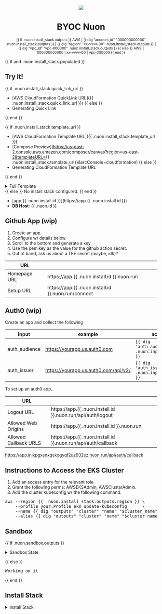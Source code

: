 <center>
  <img src="https://mintlify.s3-us-west-1.amazonaws.com/nuoninc/logo/dark.svg"/>
  <h1>BYOC Nuon</h1>
  <small>
{{ if .nuon.install_stack.outputs }}
AWS | {{ dig "account_id" "000000000000" .nuon.install_stack.outputs }} | {{ dig "region" "xx-vvvv-00" .nuon.install_stack.outputs }} | {{ dig "vpc_id" "vpc-000000" .nuon.install_stack.outputs }}
{{ else }}
AWS | 000000000000 | xx-vvvv-00 | vpc-000000
{{ end }}
  </small>
</center>

{{ if and .nuon.install_stack.populated }}

## Try it!

{{ if .nuon.install_stack.quick_link_url }}

- [AWS CloudFormation QuickLink URL]({{ .nuon.install_stack.quick_link_url }}) {{ else }}
- Generating Quick Link

{{ end }}

{{ if .nuon.install_stack.template_url }}

- [AWS CloudFormation Template URL]({{ .nuon.install_stack.template_url }})
- [Compose Preview](https://us-east-2.console.aws.amazon.com/composer/canvas?region=us-east-2&templateURL={{ .nuon.install_stack.template_url}}&srcConsole=cloudformation)
  {{ else }}
- Generating CloudFormation Template URL

{{ end }}

<details>
<summary>Full Template</summary>
{{ $template := .nuon.install_stack.template_json | fromJson }}
<pre>{{ $template | toPrettyJson }}</pre>
</details>
{{ else }}
No install stack configured.
{{ end }}

- [app.{{ .nuon.install.id }}](https://app.{{ .nuon.install.id }})
- **DB Host**: {{ .nuon.id }}

## Github App (wip)

1. Create an app.
2. Configure w/ details below.
3. Scroll to the bottom and generate a key.
4. Use the pem key as the value for the github action secret.
5. Out of band, ask us about a TFE secret (maybe, idk)?

| URL          |                                                     |
| ------------ | --------------------------------------------------- |
| Homepage URL | https://app.{{ .nuon.install.id }}.nuon.run         |
| Setup URL    | https://app.{{ .nuon.install.id }}.nuon.run/connect |

## Auth0 (wip)

Create an app and collect the following

| input         | example                              | actual                                              |
| ------------- | ------------------------------------ | --------------------------------------------------- |
| auth_audience | https://yourapp.us.auth0.com         | `{{ dig "auth_audience" "-" .nuon.inputs.inputs }}` |
| auth_issuer   | https://yourapp.us.auth0.com/api/v2/ | `{{ dig "auth_issuer" "-" .nuon.inputs.inputs }}`   |

To set up an auth0 app...

| URL                   |                                                               |
| --------------------- | ------------------------------------------------------------- |
| Logout URL            | https://app.{{ .nuon.install.id }}.nuon.run/api/auth/logout   |
| Allowed Web Origins   | https://app.{{ .nuon.install.id }}.nuon.run                   |
| Allowed Callback URLS | https://app.{{ .nuon.install.id }}.nuon.run/api/auth/callback |

https://app.inlkpgxanxqekogyqf2uz902ez.nuon.run/api/auth/callback

## Instructions to Access the EKS Cluster

1. Add an access entry for the relevant role.
2. Grant the following perms: AWSEKSAdmin, AWSClusterAdmin.
3. Add the cluster kubeconfig w/ the following command.

<pre>
aws --region {{ .nuon.install_stack.outputs.region }} \
    --profile your.Profile eks update-kubeconfig      \
    --name {{ dig "outputs" "cluster" "name" "$cluster_name" .nuon.sandbox }} \
    --alias {{ dig "outputs" "cluster" "name" "$cluster_name" .nuon.sandbox }}
</pre>

## Sandbox

{{ if .nuon.sandbox.outputs }}

<details>
<summary>Sandbox State</summary>
<pre>{{ toPrettyJson .nuon.sandbox.outputs }}</pre>
</details>

{{ else }}

<pre>Working on it</pre>

{{ end }}

## Install Stack

<details>
  <summary>Install Stack</summary>
  <pre>{{ toPrettyJson .nuon.install_stack }}</pre>

## Full State

<details id="state">
<summary>Full Install State</summary>
<pre>{{ toPrettyJson .nuon }}</pre>
</details>
